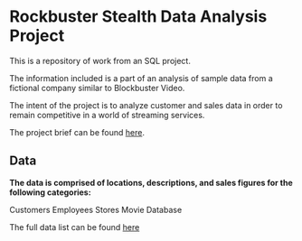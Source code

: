 # Rockbuster Stealth Data Analysis Project

This is a repository of work from an SQL project.

The information included is a part of an analysis of sample data from a fictional company similar to Blockbuster Video.

The intent of the project is to analyze customer and sales data in order to remain competitive in a world of streaming services.
  
The project brief can be found [here](https://images.careerfoundry.com/public/courses/data-immersion/A3/A3_Data_Project_Brief%20.pdf).

## Data
  **The data is comprised of locations, descriptions, and sales figures for the following categories:**
  
  Customers
  Employees
  Stores
  Movie Database

  The full data list can be found [here](https://images.careerfoundry.com/public/courses/data-immersion/A3/E3.1%20/actor.csv)
